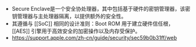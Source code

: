 - Secure Enclave是一个安全协处理器，其中包括基于硬件的密钥管理器，该密钥管理器与主处理器隔离，以提供额外的安全性。
- 其遵循与 [[SoC]] 相同的设计准则：Boot ROM 用于建立硬件信任根，[[AES]] 引擎用于高效安全的加密操作以及内存受保护。
- https://support.apple.com/zh-cn/guide/security/sec59b0b31ff/web